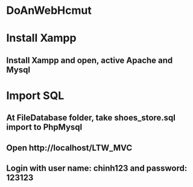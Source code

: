 # DoAnWebHcmut
# Install Xampp
## Install Xampp and open, active Apache and Mysql
# Import SQL
## At FileDatabase folder, take shoes_store.sql import to PhpMysql
## Open http://localhost/LTW_MVC
## Login with user name: chinh123 and password: 123123

